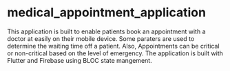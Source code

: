 # medical_appointment_application
This application is built to enable patients book an appointment with a doctor at easily on their mobile device. Some paraters are used to determine the waiting time off a patient. Also, Appointments can be critical or non-critical based on the level of emergency. The application is built with Flutter and Firebase using BLOC state mangement.
